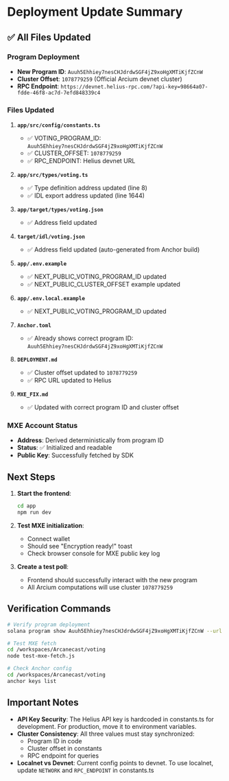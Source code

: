 # Deployment Update Summary

## ✅ All Files Updated

### Program Deployment
- **New Program ID**: `Auuh5Ehhiey7nesCHJdrdwSGF4jZ9xoHgXMTiKjfZCnW`
- **Cluster Offset**: `1078779259` (Official Arcium devnet cluster)
- **RPC Endpoint**: `https://devnet.helius-rpc.com/?api-key=98664a07-fdde-46f8-ac7d-7efd848339c4`

### Files Updated

1. **`app/src/config/constants.ts`**
   - ✅ VOTING_PROGRAM_ID: `Auuh5Ehhiey7nesCHJdrdwSGF4jZ9xoHgXMTiKjfZCnW`
   - ✅ CLUSTER_OFFSET: `1078779259`
   - ✅ RPC_ENDPOINT: Helius devnet URL

2. **`app/src/types/voting.ts`**
   - ✅ Type definition address updated (line 8)
   - ✅ IDL export address updated (line 1644)

3. **`app/target/types/voting.json`**
   - ✅ Address field updated

4. **`target/idl/voting.json`**
   - ✅ Address field updated (auto-generated from Anchor build)

5. **`app/.env.example`**
   - ✅ NEXT_PUBLIC_VOTING_PROGRAM_ID updated
   - ✅ NEXT_PUBLIC_CLUSTER_OFFSET example updated

6. **`app/.env.local.example`**
   - ✅ NEXT_PUBLIC_VOTING_PROGRAM_ID updated

7. **`Anchor.toml`**
   - ✅ Already shows correct program ID: `Auuh5Ehhiey7nesCHJdrdwSGF4jZ9xoHgXMTiKjfZCnW`

8. **`DEPLOYMENT.md`**
   - ✅ Cluster offset updated to `1078779259`
   - ✅ RPC URL updated to Helius

9. **`MXE_FIX.md`**
   - ✅ Updated with correct program ID and cluster offset

### MXE Account Status
- **Address**: Derived deterministically from program ID
- **Status**: ✅ Initialized and readable
- **Public Key**: Successfully fetched by SDK

## Next Steps

1. **Start the frontend**:
   ```bash
   cd app
   npm run dev
   ```

2. **Test MXE initialization**:
   - Connect wallet
   - Should see "Encryption ready!" toast
   - Check browser console for MXE public key log

3. **Create a test poll**:
   - Frontend should successfully interact with the new program
   - All Arcium computations will use cluster `1078779259`

## Verification Commands

```bash
# Verify program deployment
solana program show Auuh5Ehhiey7nesCHJdrdwSGF4jZ9xoHgXMTiKjfZCnW --url https://devnet.helius-rpc.com/?api-key=YOUR_KEY

# Test MXE fetch
cd /workspaces/Arcanecast/voting
node test-mxe-fetch.js

# Check Anchor config
cd /workspaces/Arcanecast/voting
anchor keys list
```

## Important Notes

- **API Key Security**: The Helius API key is hardcoded in constants.ts for development. For production, move it to environment variables.
- **Cluster Consistency**: All three values must stay synchronized:
  - Program ID in code
  - Cluster offset in constants
  - RPC endpoint for queries
- **Localnet vs Devnet**: Current config points to devnet. To use localnet, update `NETWORK` and `RPC_ENDPOINT` in constants.ts
